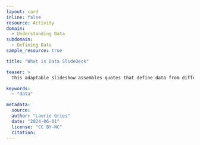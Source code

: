 ```yaml
---
layout: card
inline: false
resource: Activity
domain:
  - Understanding Data
subdomain:
  - Defining Data
sample_resource: true

title: "What is Data SlideDeck"

teaser: >
  This adaptable slideshow assembles quotes that define data from different perspectives, sources, and fields of inquiry.

keywords:
  - "data"

metadata:
  source: 
  author: "Laurie Gries"
  date: "2024-06-01"
  license: "CC BY-NC"
  citation: 
---
```

